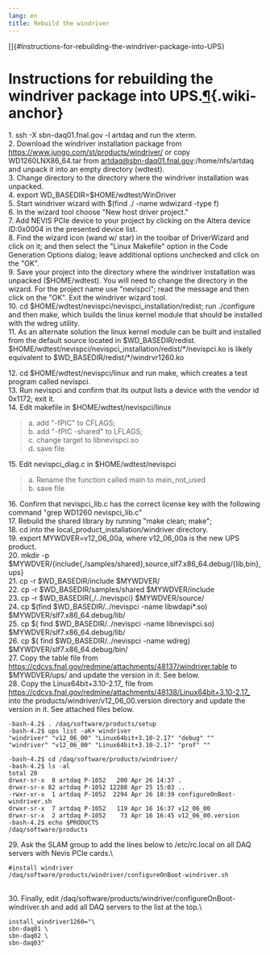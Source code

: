 ```yaml
---
lang: en
title: Rebuild the windriver
---
```


[]{#Instructions-for-rebuilding-the-windriver-package-into-UPS}

Instructions for rebuilding the windriver package into UPS.[¶](#Instructions-for-rebuilding-the-windriver-package-into-UPS){.wiki-anchor}
=========================================================================================================================================

1\. ssh -X sbn-daq01.fnal.gov -l artdaq and run the xterm.\
2. Download the windriver installation package from
<https://www.jungo.com/st/products/windriver/> or copy
WD1260LNX86_64.tar from <artdaq@sbn-daq01.fnal.gov>:/home/nfs/artdaq and
unpack it into an empty directory (wdtest).\
3. Change directory to the directory where the windriver installation
was unpacked.\
4. export WD_BASEDIR=\$HOME/wdtest/WinDriver\
5. Start windriver wizard with \$(find ./ -name wdwizard -type f)\
6. In the wizard tool choose "New host driver project."\
7. Add NEVIS PCIe device to your project by clicking on the Altera
device ID:0x0004 in the presented device list.\
8. Find the wizard icon (wand w/ star) in the toolbar of DriverWizard
and click on it; and then select the "Linux Makefile" option in the Code
Generation Options dialog; leave additional options unchecked and click
on the "OK".\
9. Save your project into the directory where the windriver installation
was unpacked (\$HOME/wdtest). You will need to change the directory in
the wizard. For the project name use "nevispci"; read the message and
then click on the "OK". Exit the windriver wizard tool.\
10. cd \$HOME/wdtest/nevispci/nevispci_installation/redist; run
./configure and then make, which builds the linux kernel module that
should be installed with the wdreg utility.\
11. As an alternate solution the linux kernel module can be built and
installed from the default source located in \$WD_BASEDIR/redist.
\$HOME/wdtest/nevispci/nevispci_installation/redist/\*/nevispci.ko is
likely equivalent to \$WD_BASEDIR/redist/\*/windrvr1260.ko

12\. cd \$HOME/wdtest/nevispci/linux and run make, which creates a test
program called nevispci.\
13. Run nevispci and confirm that its output lists a device with the
vendor id 0x1172; exit it.\
14. Edit makefile in \$HOME/wdtest/nevispci/linux

> a\. add "-fPIC" to CFLAGS;\
> b. add "-fPIC -shared" to LFLAGS;\
> c. change target to libnevispci.so\
> d. save file

15\. Edit nevispci_diag.c in \$HOME/wdtest/nevispci

> a\. Rename the function called main to main_not_used\
> b. save file

16\. Confirm that nevispci_lib.c has the correct license key with the
following command "grep WD1260 nevispci_lib.c"\
17. Rebuild the shared library by running "make clean; make";\
18. cd into the local_product_installation/windriver directory.\
19. export MYWDVER=v12_06_00a, where v12_06_00a is the new UPS product.\
20. mkdir -p
\$MYWDVER/{include{,/samples/shared},source,slf7.x86_64.debug/{lib,bin},ups}\
21. cp -r \$WD_BASEDIR/include \$MYWDVER/\
22. cp -r \$WD_BASEDIR/samples/shared \$MYWDVER/include\
23. cp -r \$WD_BASEDIR{,/../nevispci} \$MYWDVER/source/\
24. cp \$(find \$WD_BASEDIR/../nevispci -name libwdapi\*.so)
\$MYWDVER/slf7.x86_64.debug/lib/\
25. cp \$( find \$WD_BASEDIR/../nevispci -name libnevispci.so)
\$MYWDVER/slf7.x86_64.debug/lib/\
26. cp \$( find \$WD_BASEDIR/../nevispci -name wdreg)
\$MYWDVER/slf7.x86_64.debug/bin/\
27. Copy the table file from
<https://cdcvs.fnal.gov/redmine/attachments/48137/windriver.table> to
\$MYWDVER/ups/ and update the version in it. See below.\
28. Copy the Linux64bit+3.10-2.17\_ file from
<https://cdcvs.fnal.gov/redmine/attachments/48138/Linux64bit+3.10-2.17_>
into the products/windriver/v12_06_00.version directory and update the
version in it. See attached files below.

    -bash-4.2$ . /daq/software/products/setup
    -bash-4.2$ ups list -aK+ windriver
    "windriver" "v12_06_00" "Linux64bit+3.10-2.17" "debug" "" 
    "windriver" "v12_06_00" "Linux64bit+3.10-2.17" "prof" "" 

    -bash-4.2$ cd /daq/software/products/windriver/
    -bash-4.2$ ls -al
    total 20
    drwxr-sr-x  8 artdaq P-1052   200 Apr 26 14:37 .
    drwxr-sr-x 82 artdaq P-1052 12288 Apr 25 15:03 ..
    -rwxr-xr-x  1 artdaq P-1052  2294 Apr 26 10:39 configureOnBoot-windriver.sh
    drwxr-sr-x  7 artdaq P-1052   119 Apr 16 16:37 v12_06_00
    drwxr-sr-x  2 artdaq P-1052    73 Apr 16 16:45 v12_06_00.version
    -bash-4.2$ echo $PRODUCTS
    /daq/software/products

29\. Ask the SLAM group to add the lines below to /etc/rc.local on all
DAQ servers with Nevis PCIe cards.\

    #install windriver
    /daq/software/products/windriver/configureOnBoot-windriver.sh

\
30. Finally, edit
/daq/software/products/windriver/configureOnBoot-windriver.sh and add
all DAQ servers to the list at the top.\

    install_windriver1260="\
    sbn-daq01 \
    sbn-daq02 \
    sbn-daq03" 
